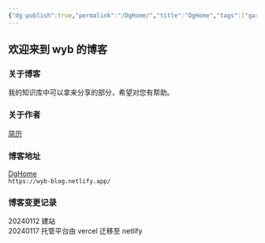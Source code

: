 ```yaml
---
{"dg-publish":true,"permalink":"/DgHome/","title":"DgHome","tags":["gardenEntry"]}
---
```


## 欢迎来到 wyb 的博客

### 关于博客
我的知识库中可以拿来分享的部分，希望对您有帮助。
### 关于作者
[简历](../1%20工作与赚钱/评优与升学/简历/简历.md)
### 博客地址
[DgHome](https://wyb-blog.netlify.app/)  
`https://wyb-blog.netlify.app/`
### 博客变更记录
20240112 建站  
20240117 托管平台由 vercel 迁移至 netlify